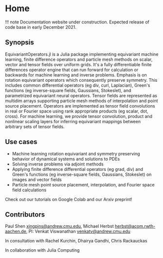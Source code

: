 # Home

!!! note
    Documentation website under construction. Expected release of code base in early December 2021.

## Synopsis

EquivariantOperators.jl is a Julia package implementing equivariant machine learning, finite difference operators and particle mesh methods on scalar, vector and tensor fields over uniform grids. It's a fully differentiable finite differences operator engine that can run forward for calculation or backwards for machine learning and inverse problems. Emphasis is on rotation equivariant operators which consequently preserve symmetry. This includes common differential operators (eg div, curl, Laplacian), Green's functions (eg inverse-square fields, Gaussians, Stokeslet), and parametrized equivariant neural operators. Tensor fields are represented as multidim arrays supporting particle mesh methods of interpolation and point source placement. Operators are implemented as tensor field convolutions in real or Fourier space using rank appropriate products (eg scalar, dot, cross). For machine learning, we provide tensor convolution, product and nonlinear scaling layers for inferring equivariant mappings between arbitrary sets of tensor fields.

## Use cases
- Machine learning rotation equivariant and symmetry preserving behavior of dynamical systems and solutions to PDEs
- Solving inverse problems via adjoint methods
- Applying finite difference differential operators (eg grad, div) and Green's functions (eg inverse-square fields, Gaussians, Stokeslet) on images and vector fields
- Particle mesh point source placement, interpolation, and Fourier space field calculations

Check out our tutorials on Google Colab and our Arxiv preprint!

## Contributors

Paul Shen <xingpins@andrew.cmu.edu>, Michael Herbst <herbst@acom.rwth-aachen.de>, PI: Venkat Viswanathan <venkatv@andrew.cmu.edu>

In consultation with Rachel Kurchin, Dhairya Gandhi, Chris Rackauckas

In collaboration with Julia Computing
